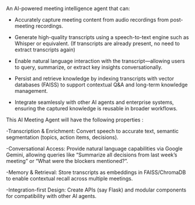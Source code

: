 An AI-powered meeting intelligence agent that can:

- Accurately capture meeting content from audio recordings from post-meeting recordings.

- Generate high-quality transcripts using a speech-to-text engine such as Whisper or equivalent. (If transcripts are already present, no need to extract transcripts again)

- Enable natural language interaction with the transcript—allowing users to query, summarize, or extract key insights conversationally.

- Persist and retrieve knowledge by indexing transcripts with vector databases (FAISS) to support contextual Q&A and long-term knowledge management.

- Integrate seamlessly with other AI agents and enterprise systems, ensuring the captured knowledge is reusable in broader workflows.


This AI Meeting Agent will have the following properties :

-Transcription & Enrichment: Convert speech to accurate text, semantic segmentation (topics, action items, decisions).

-Conversational Access: Provide natural language capabilities via Google Gemini, allowing queries like “Summarize all decisions from last week’s meeting” or “What were the blockers mentioned?”.

-Memory & Retrieval: Store transcripts as embeddings in FAISS/ChromaDB to enable contextual recall across multiple meetings.

-Integration-first Design: Create APIs (say Flask) and modular components for compatibility with other AI agents.
